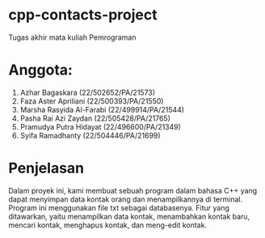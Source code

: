 # cpp-contacts-project
Tugas akhir mata kuliah Pemrograman

# Anggota:
1. Azhar Bagaskara (22/502652/PA/21573)
2. Faza Aster Apriliani (22/500393/PA/21550)
3. Marsha Rasyida Al-Farabi (22/499914/PA/21544)
4. Pasha Rai Azi Zaydan (22/505428/PA/21765)
5. Pramudya Putra Hidayat (22/496600/PA/21349)
6. Syifa Ramadhanty (22/504446/PA/21699)

# Penjelasan
Dalam proyek ini, kami membuat sebuah program dalam bahasa C++ yang dapat menyimpan data kontak orang dan menampilkannya di terminal. 
Program ini menggunakan file txt sebagai databasenya. Fitur yang ditawarkan, yaitu menampilkan data kontak, menambahkan kontak baru, mencari kontak, 
menghapus kontak, dan meng-edit kontak.
